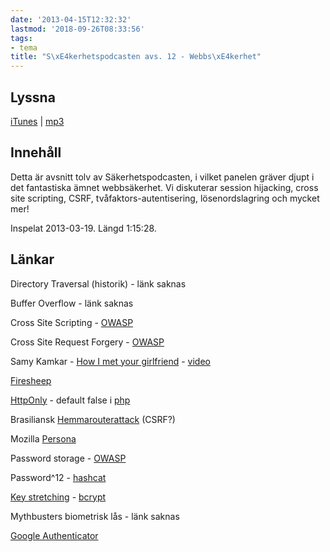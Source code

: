 ```yaml
---
date: '2013-04-15T12:32:32'
lastmod: '2018-09-26T08:33:56'
tags:
- tema
title: "S\xE4kerhetspodcasten avs. 12 - Webbs\xE4kerhet"
---
```

## Lyssna

[iTunes](https://itunes.apple.com/se/podcast/sakerhetspodcasten-12-webbsakerhet/id576469997?i=148829196&l=en&mt=2)  \| [mp3](http://traffic.libsyn.com/sakerhetspodcasten/Podcast11webbsakerhet.mp3)

## Innehåll

Detta är avsnitt tolv av Säkerhetspodcasten, i vilket panelen gräver djupt i det
fantastiska ämnet webbsäkerhet. Vi diskuterar session hijacking, cross site scripting,
CSRF, tvåfaktors-autentisering, lösenordslagring och mycket mer!

Inspelat 2013-03-19. Längd 1:15:28.

## Länkar

Directory Traversal (historik) - länk saknas

Buffer Overflow - länk saknas

Cross Site Scripting - [OWASP](https://www.owasp.org/index.php/Cross-site_Scripting_%28XSS%29)

Cross Site Request Forgery - [OWASP](https://www.owasp.org/index.php/Cross-Site_Request_Forgery_%28CSRF%29)

Samy Kamkar - [How I met your girlfriend](http://media.blackhat.com/bh-us-10/presentations/Kamkar/BlackHat-USA-2010-Kamkar-How-I-Met-Your-Girlfriend-slides.pdf)  - [video](http://www.youtube.com/watch?v=fEmO7wQKCMw)

[Firesheep](http://codebutler.com/firesheep/)

[HttpOnly](https://www.owasp.org/index.php/HttpOnly)  - default false i [php](http://php.net/manual/en/function.setcookie.php)

Brasiliansk [Hemmarouterattack](http://www.securelist.com/en/blog/208193852/The_tale_of_one_thousand_and_one_DSL_modems)  (CSRF?)

Mozilla [Persona](http://www.mozilla.org/en-US/persona/)

Password storage - [OWASP](https://www.owasp.org/index.php/Password_Storage_Cheat_Sheet)

Password^12 - [hashcat](https://hashcat.net/oclGaussCrack/)

[Key stretching](http://en.wikipedia.org/wiki/Key_stretching)  - [bcrypt](http://en.wikipedia.org/wiki/Bcrypt)

Mythbusters biometrisk lås - länk saknas

[Google Authenticator](http://en.wikipedia.org/wiki/Google_Authenticator)

